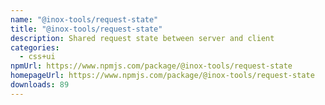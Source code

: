 ```yaml
---
name: "@inox-tools/request-state"
title: "@inox-tools/request-state"
description: Shared request state between server and client
categories:
  - css+ui
npmUrl: https://www.npmjs.com/package/@inox-tools/request-state
homepageUrl: https://www.npmjs.com/package/@inox-tools/request-state
downloads: 89
---
```

